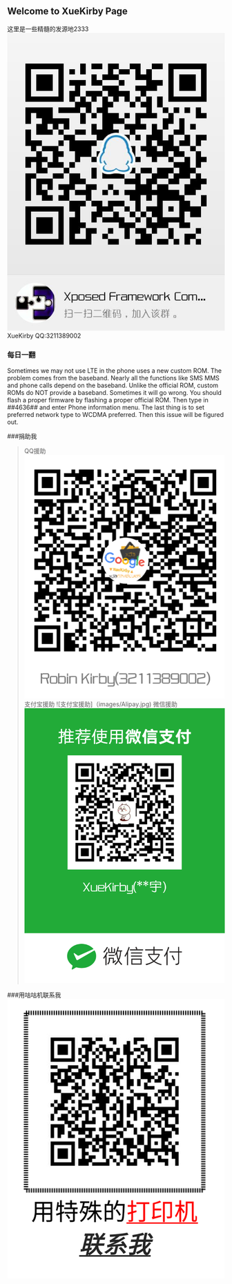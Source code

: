 ## Welcome to XueKirby Page

这里是一些精髓的发源地2333
![加入Xposed交流群](images/qun.jpg)
XueKirby QQ:3211389002

### 每日一翻

Sometimes we may not use LTE in the phone uses a new custom ROM. The problem comes from the baseband. Nearly all the functions like SMS MMS and phone calls depend on the baseband. Unlike the official ROM, custom ROMs do NOT provide a baseband. Sometimes it will go wrong. You should flash a proper firmware by flashing a proper official ROM. Then type in *#*#4636#*#* and enter Phone information menu. The last thing is to set preferred network type to WCDMA preferred. Then this issue will be figured out.

###捐助我
>QQ援助
![QQ援助](images/QQ.png)
>支付宝援助
![支付宝援助]（images/Alipay.jpg)
>微信援助
![微信援助](images/WeChat.png)

###用咕咕机联系我
![联系我](images/contact.png)